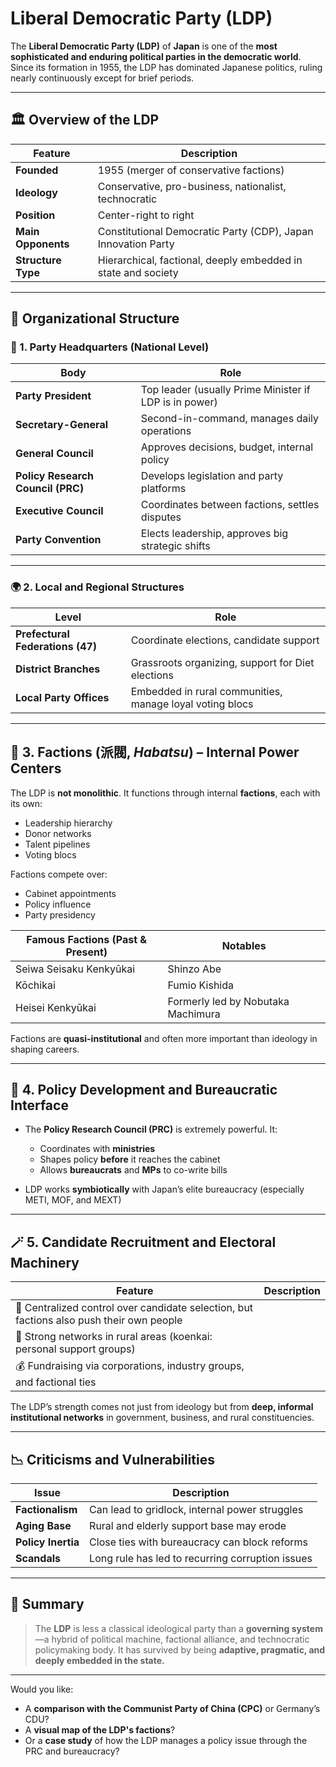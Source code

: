 # Liberal Democratic Party (LDP)


The **Liberal Democratic Party (LDP)** of **Japan** is one of the **most sophisticated and enduring political parties in the democratic world**. Since its formation in 1955, the LDP has dominated Japanese politics, ruling nearly continuously except for brief periods.

---

## 🏛️ Overview of the LDP

| Feature            | Description                                                   |
| ------------------ | ------------------------------------------------------------- |
| **Founded**        | 1955 (merger of conservative factions)                        |
| **Ideology**       | Conservative, pro-business, nationalist, technocratic         |
| **Position**       | Center-right to right                                         |
| **Main Opponents** | Constitutional Democratic Party (CDP), Japan Innovation Party |
| **Structure Type** | Hierarchical, factional, deeply embedded in state and society |

---

## 🧱 Organizational Structure

### 🧭 1. **Party Headquarters (National Level)**

| Body                              | Role                                                   |
| --------------------------------- | ------------------------------------------------------ |
| **Party President**               | Top leader (usually Prime Minister if LDP is in power) |
| **Secretary-General**             | Second-in-command, manages daily operations            |
| **General Council**               | Approves decisions, budget, internal policy            |
| **Policy Research Council (PRC)** | Develops legislation and party platforms               |
| **Executive Council**             | Coordinates between factions, settles disputes         |
| **Party Convention**              | Elects leadership, approves big strategic shifts       |

---

### 🌍 2. **Local and Regional Structures**

| Level                            | Role                                                     |
| -------------------------------- | -------------------------------------------------------- |
| **Prefectural Federations (47)** | Coordinate elections, candidate support                  |
| **District Branches**            | Grassroots organizing, support for Diet elections        |
| **Local Party Offices**          | Embedded in rural communities, manage loyal voting blocs |

---

## 🧬 3. **Factions (派閥, *Habatsu*) – Internal Power Centers**

The LDP is **not monolithic**. It functions through internal **factions**, each with its own:

* Leadership hierarchy
* Donor networks
* Talent pipelines
* Voting blocs

Factions compete over:

* Cabinet appointments
* Policy influence
* Party presidency

| Famous Factions (Past & Present) | Notables                           |
| -------------------------------- | ---------------------------------- |
| Seiwa Seisaku Kenkyūkai          | Shinzo Abe                         |
| Kōchikai                         | Fumio Kishida                      |
| Heisei Kenkyūkai                 | Formerly led by Nobutaka Machimura |

Factions are **quasi-institutional** and often more important than ideology in shaping careers.

---

## 🧠 4. **Policy Development and Bureaucratic Interface**

* The **Policy Research Council (PRC)** is extremely powerful. It:

  * Coordinates with **ministries**
  * Shapes policy **before** it reaches the cabinet
  * Allows **bureaucrats** and **MPs** to co-write bills
* LDP works **symbiotically** with Japan’s elite bureaucracy (especially METI, MOF, and MEXT)

---

## 🪄 5. **Candidate Recruitment and Electoral Machinery**

| Feature                                                                                  | Description |
| ---------------------------------------------------------------------------------------- | ----------- |
| 🧭 Centralized control over candidate selection, but factions also push their own people |             |
| 🧱 Strong networks in rural areas (koenkai: personal support groups)                     |             |
| 💰 Fundraising via corporations, industry groups, and factional ties                     |             |

The LDP’s strength comes not just from ideology but from **deep, informal institutional networks** in government, business, and rural constituencies.

---

## 📉 Criticisms and Vulnerabilities

| Issue              | Description                                      |
| ------------------ | ------------------------------------------------ |
| **Factionalism**   | Can lead to gridlock, internal power struggles   |
| **Aging Base**     | Rural and elderly support base may erode         |
| **Policy Inertia** | Close ties with bureaucracy can block reforms    |
| **Scandals**       | Long rule has led to recurring corruption issues |

---

## 📜 Summary

> The **LDP** is less a classical ideological party than a **governing system**—a hybrid of political machine, factional alliance, and technocratic policymaking body.
> It has survived by being **adaptive, pragmatic, and deeply embedded in the state.**

---

Would you like:

* A **comparison with the Communist Party of China (CPC)** or Germany’s CDU?
* A **visual map of the LDP's factions**?
* Or a **case study** of how the LDP manages a policy issue through the PRC and bureaucracy?
